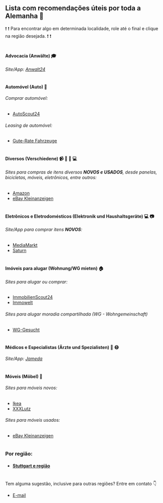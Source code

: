 ## Lista com recomendações úteis por toda a Alemanha :book:

:exclamation: :exclamation: Para encontrar algo em determinada localidade, role até o final e clique na região desejada. :exclamation: :exclamation:

#

#### Advocacia (Anwälte) :mortar_board:

###### Site/App: [Anwalt24](https://anwalt24.de)

#

#### Automóvel (Auto) :car:

###### Comprar automóvel:

- [AutoScout24](https://autoscout24.de)

###### Leasing de automóvel:

- [Gute-Rate Fahrzeuge](https://www.gute-rate.de/Fahrzeuge)

#

#### Diversos (Verschiedene) :video_camera: :shower: :bicyclist: :computer:

###### Sites para compras de itens diversos **NOVOS e USADOS**, desde panelas, bicicletas, móveis, eletrônicos, entre outros:

- [Amazon](https://www.amazon.de/)
- [eBay Kleinanzeigen](https://www.ebay-kleinanzeigen.de/)

#

#### Eletrônicos e Eletrodomésticos (Elektronik und Haushaltsgeräte) :computer: :camera:

###### Site/App para comprar itens **NOVOS**:

- [MediaMarkt](https://www.mediamarkt.de/)
- [Saturn](https://www.saturn.de/)

#

#### Imóveis para alugar (Wohnung/WG mieten) :house:

###### Sites para alugar ou comprar:

- [ImmobilienScout24](https://immobilienscout24.de)
- [Immowelt](https://immowelt.de)

###### Sites para alugar moradia compartilhada (WG - Wohngemeinschaft)

- [WG-Gesucht](https://wg-gesucht.de)

#

#### Médicos e Especialistas (Ärzte und Spezialisten) :hospital: :mask:

###### Site/App: [Jameda](https://www.jameda.de/)

#

#### Móveis (Möbel) :bathtub:

###### Sites para móveis novos:

- [Ikea](http://ikea.de)
- [XXXLutz](https://xxxlutz.de)

###### Sites para móveis usados:

- [eBay Kleinanzeigen](https://www.ebay-kleinanzeigen.de/)

#

### Por região:

- #### [Stuttgart e região](https://github.com/gabrielbahniuk/deutschland-awesome-list/blob/master/Stuttgart.md)

#

Tem alguma sugestão, inclusive para outras regiões? Entre em contato :point_down:

- [E-mail](mailto:hi@thegabriel.dev)
